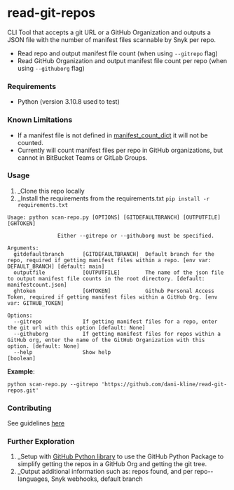 # read-git-repos
CLI Tool that accepts a git URL or a GitHub Organization and outputs a JSON file with the number of manifest files scannable by Snyk per repo. 
- Read repo and output manifest file count (when using `--gitrepo` flag)
- Read GitHub Organization and output manifest file count per repo (when using `--githuborg` flag)

### Requirements
* Python (version 3.10.8 used to test)

### Known Limitations
* If a manifest file is not defined in [manifest_count_dict](https://github.com/dani-kline/read-git-repos/blob/502278db69dc8a65ac7a9a6f3e6bc064a44fb25e/scan-repo.py#L9-L26) it will not be counted.
* Currently will count manifest files per repo in GitHub organizations, but cannot in BitBucket Teams or GitLab Groups.

### Usage
1. _Clone this repo locally 
2. _Install the requirements from the requirements.txt `pip install -r requirements.txt`

```
Usage: python scan-repo.py [OPTIONS] [GITDEFAULTBRANCH] [OUTPUTFILE] [GHTOKEN]
                
                Either --gitrepo or --githuborg must be specified. 

Arguments: 
  gitdefaultbranch      [GITDEFAULTBRANCH]  Default branch for the repo, required if getting manifest files within a repo. [env var: DEFAULT_BRANCH] [default: main]
  outputfile            [OUTPUTFILE]        The name of the json file to output manifest file counts in the root directory. [default: manifestcount.json]
  ghtoken               [GHTOKEN]           Github Personal Access Token, required if getting manifest files within a GitHub Org. [env var: GITHUB_TOKEN]

Options:
  --gitrepo             If getting manifest files for a repo, enter the git url with this option [default: None]
  --githuborg           If getting manifest files for repos within a GitHub org, enter the name of the GitHub Organization with this option. [default: None]
  --help                Show help                                      [boolean]
```

__Example__: 
```
python scan-repo.py --gitrepo 'https://github.com/dani-kline/read-git-repos.git' 
```

### Contributing
See guidelines [here](.github/CONTRIBUTING.md)

### Further Exploration
1. _Setup with [GitHub Python library](https://github.com/PyGithub/PyGithub) to use the GitHub Python Package to simplify getting the repos in a GitHub Org and getting the git tree.
2. _Output additional information such as: repos found, and per repo--languages, Snyk webhooks, default branch

